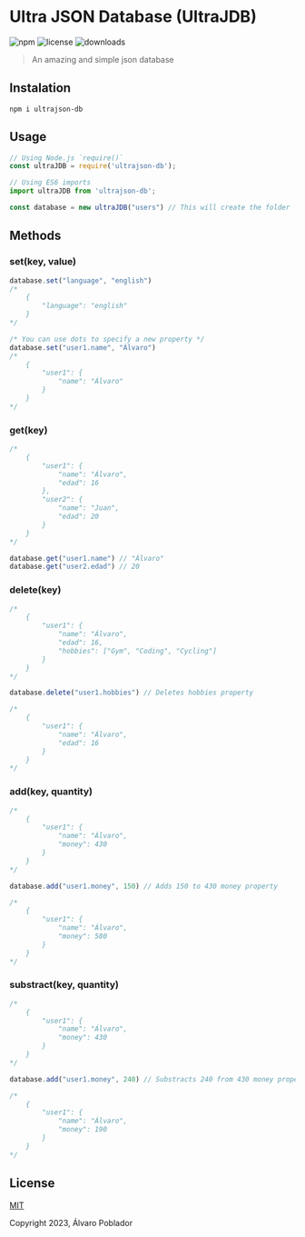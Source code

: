 # Ultra JSON Database (UltraJDB)
![npm](https://img.shields.io/npm/v/ultrajson-db)
![license](https://img.shields.io/npm/l/ultrajson-db)
![downloads](https://img.shields.io/npm/dt/ultrajson-db)

> An amazing and simple json database

Instalation
-----------
```
npm i ultrajson-db
```

Usage
-------
```js
// Using Node.js `require()`
const ultraJDB = require('ultrajson-db');

// Using ES6 imports
import ultraJDB from 'ultrajson-db';

const database = new ultraJDB("users") // This will create the folder `databases` and the `users.json` file
```

Methods
-----
### set(key, value)

```js
database.set("language", "english")
/*
    {
        "language": "english"
    }
*/

/* You can use dots to specify a new property */
database.set("user1.name", "Álvaro")
/* 
    {
        "user1": {
            "name": "Álvaro"
        }
    }
*/
```

### get(key)

```js
/*
    {
        "user1": {
            "name": "Álvaro",
            "edad": 16
        },
        "user2": {
            "name": "Juan",
            "edad": 20
        }
    }
*/

database.get("user1.name") // "Álvaro"
database.get("user2.edad") // 20
```

### delete(key)

```js
/*
    {
        "user1": {
            "name": "Álvaro",
            "edad": 16,
            "hobbies": ["Gym", "Coding", "Cycling"]
        }
    }
*/

database.delete("user1.hobbies") // Deletes hobbies property

/*
    {
        "user1": {
            "name": "Álvaro",
            "edad": 16
        }
    }
*/
```

### add(key, quantity)

```js
/*
    {
        "user1": {
            "name": "Álvaro",
            "money": 430
        }
    }
*/

database.add("user1.money", 150) // Adds 150 to 430 money property

/*
    {
        "user1": {
            "name": "Álvaro",
            "money": 580
        }
    }
*/
```

### substract(key, quantity)

```js
/*
    {
        "user1": {
            "name": "Álvaro",
            "money": 430
        }
    }
*/

database.add("user1.money", 240) // Substracts 240 from 430 money property

/*
    {
        "user1": {
            "name": "Álvaro",
            "money": 190
        }
    }
*/
```
License
--------

[MIT](https://github.com/newalvaro9/ultrajson-db/blob/main/LICENSE)

Copyright 2023, Álvaro Poblador